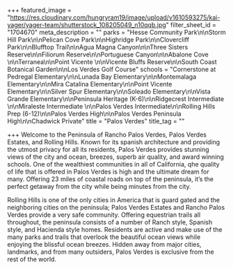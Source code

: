 +++
featured_image = "https://res.cloudinary.com/hungryram19/image/upload/v1610593275/kai-yager/yager-team/shutterstock_108205049_n10qqb.jpg"
filter_sheet_id = "1704670"
meta_description = ""
parks = "Hesse Community Park\n\nStorm Hill Park\n\nPelican Cove Park\n\nHighridge Park\n\nClovercliff Park\n\nBlufftop Trail\n\nAgua Magna Canyon\n\nThree Sisters Reserve\n\nFiliorum Reserve\n\nPortuguese Canyon\n\nAbalone Cove \n\nTerranea\n\nPoint Vicente \n\nVicente Bluffs Reserve\n\nSouth Coast Botanical Garden\n\nLos Verdes Golf Course"
schools = "Cornerstone at Pedregal Elementary\n\nLunada Bay Elementary\n\nMontemalaga Elementary\n\nMira Catalina Elementary\n\nPoint Vicente Elementary\n\nSilver Spur Elementary\n\nSoleado Elementary\n\nVista Grande Elementary\n\nPeninsula Heritage (K-6)\n\nRidgecrest Intermediate \n\nMiraleste Intermediate \n\nPalos Verdes Intermediate\n\nRolling Hills Prep (6-12)\n\nPalos Verdes High\n\nPalos Verdes Peninsula High\n\nChadwick Private"
title = "Palos Verdes"
title_tag = ""

+++
Welcome to the Peninsula of Rancho Palos Verdes, Palos Verdes Estates, and Rolling Hills. Known for its spanish architecture and providing the utmost privacy for all its residents, Palos Verdes provides stunning views of the city and ocean, breezes, superb air quality, and award winning schools. One of the wealthiest communities in all of California, qhe quality of life that is offered in Palos Verdes is high and the ultimate dream for many. Offering 23 miles of coastal roads on top of the peninsula, it’s the perfect getaway from the city while being minutes from the city. 

Rolling Hills is one of the only cities in America that is guard gated and the neighboring cities on the peninsula; Palos Verdes Estates and Rancho Palos Verdes provide a very safe community. Offering equestrian trails all throughout, the peninsula consists of a number of Ranch style, Spanish style, and Hacienda style homes. Residents are active and make use of the many parks and trails that overlook the beautiful ocean views while enjoying the blissful ocean breezes. Hidden away from major cities, landmarks, and from many outsiders, Palos Verdes is exclusive from the rest of the world.